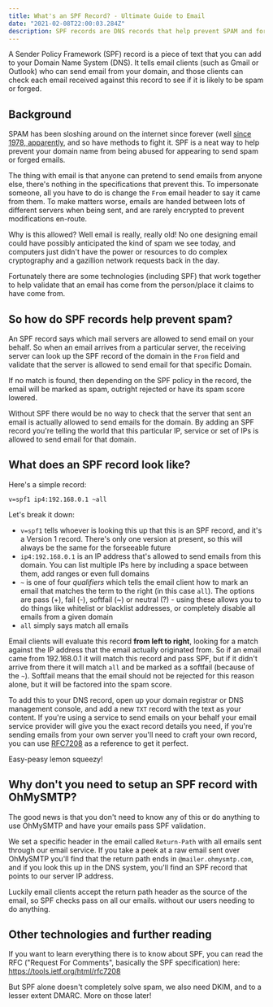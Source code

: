 ```yaml
---
title: What's an SPF Record? - Ultimate Guide to Email
date: "2021-02-08T22:00:03.284Z"
description: SPF records are DNS records that help prevent SPAM and forged emails
---
```


A Sender Policy Framework (SPF) record is a piece of text that you can add to your Domain Name System (DNS). It tells email clients (such as Gmail or Outlook) who can send email from your domain, and those clients can check each email received against this record to see if it is likely to be spam or forged.

## Background

SPAM has been sloshing around on the internet since forever (well [since 1978, apparently](https://www.themarysue.com/first-spam-email/), and so have methods to fight it. SPF is a neat way to help prevent your domain name from being abused for appearing to send spam or forged emails.

The thing with email is that anyone can pretend to send emails from anyone else, there's nothing in the specifications that prevent this. To impersonate someone, all you have to do is change the `From` email header to say it came from them. To make matters worse, emails are handed between lots of different servers when being sent, and are rarely encrypted to prevent modifications en-route.

Why is this allowed? Well email is really, really old! No one designing email could have possibly anticipated the kind of spam we see today, and computers just didn't have the power or resources to do complex cryptography and a gazillion network requests back in the day.

Fortunately there are some technologies (including SPF) that work together to help validate that an email has come from the person/place it claims to have come from.

## So how do SPF records help prevent spam?

An SPF record says which mail servers are allowed to send email on your behalf. So when an email arrives from a particular server, the receiving server can look up the SPF record of the domain in the `From` field and validate that the server is allowed to send email for that specific Domain.

If no match is found, then depending on the SPF policy in the record, the email will be marked as spam, outright rejected or have its spam score lowered. 

Without SPF there would be no way to check that the server that sent an email is actually allowed to send emails for the domain. By adding an SPF record you're telling the world that this particular IP, service or set of IPs is allowed to send email for that domain.

## What does an SPF record look like?

Here's a simple record:

```
v=spf1 ip4:192.168.0.1 ~all
```
Let's break it down:

- `v=spf1` tells whoever is looking this up that this is an SPF record, and it's a Version 1 record. There's only one version at present, so this will always be the same for the forseeable future
- `ip4:192.168.0.1` is an IP address that's allowed to send emails from this domain. You can list multiple IPs here by including a space between them, add ranges or even full domains
- `~` is one of four *qualifiers* which tells the email client how to mark an email that matches the term to the right (in this case `all`). The options are pass (+), fail (-), softfail (~) or neutral (?) - using these allows you to do things like whitelist or blacklist addresses, or completely disable all emails from a given domain
- `all` simply says match all emails

Email clients will evaluate this record **from left to right**, looking for a match against the IP address that the email actually originated from. So if an email came from 192.168.0.1 it will match this record and pass SPF, but if it didn't arrive from there it will match `all` and be marked as a softfail (because of the `~`). Softfail means that the email should not be rejected for this reason alone, but it will be factored into the spam score.

To add this to your DNS record, open up your domain registrar or DNS management console, and add a new `TXT` record with the text as your content. If you're using a service to send emails on your behalf your email service provider will give you the exact record details you need, if you're sending emails from your own server you'll need to craft your own record, you can use [RFC7208](https://tools.ietf.org/html/rfc7208) as a reference to get it perfect.

Easy-peasy lemon squeezy!

## Why don't you need to setup an SPF record with OhMySMTP?

The good news is that you don't need to know any of this or do anything to use OhMySMTP and have your emails pass SPF validation.

We set a specific header in the email called `Return-Path` with all emails sent through our email service. If you take a peek at a raw email sent over OhMySMTP you'll find that the return path ends in `@mailer.ohmysmtp.com`, and if you look this up in the DNS system, you'll find an SPF record that points to our server IP address.

Luckily email clients accept the return path header as the source of the email, so SPF checks pass on all our emails. without our users needing to do anything.

## Other technologies and further reading

If you want to learn everything there is to know about SPF, you can read the RFC ("Request For Comments", basically the SPF specification) here: https://tools.ietf.org/html/rfc7208

But SPF alone doesn't completely solve spam, we also need DKIM, and to a lesser extent DMARC. More on those later!